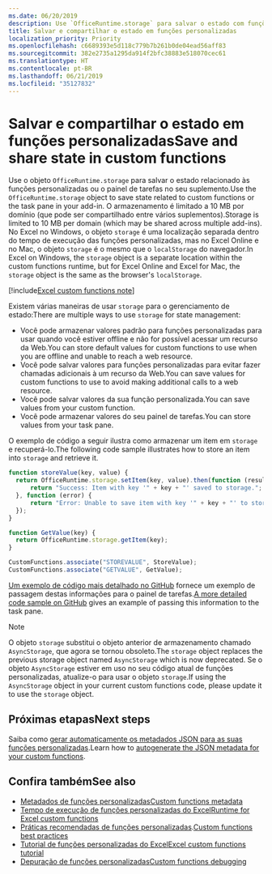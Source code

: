 ```yaml
---
ms.date: 06/20/2019
description: Use `OfficeRuntime.storage` para salvar o estado com funções personalizadas.
title: Salvar e compartilhar o estado em funções personalizadas
localization_priority: Priority
ms.openlocfilehash: c6689393e5d118c779b7b261b0de04ead56aff83
ms.sourcegitcommit: 382e2735a1295da914f2bfc38883e518070cec61
ms.translationtype: HT
ms.contentlocale: pt-BR
ms.lasthandoff: 06/21/2019
ms.locfileid: "35127832"
---
```

# <a name="save-and-share-state-in-custom-functions"></a><span data-ttu-id="926a0-103">Salvar e compartilhar o estado em funções personalizadas</span><span class="sxs-lookup"><span data-stu-id="926a0-103">Save and share state in custom functions</span></span>

<span data-ttu-id="926a0-104">Use o objeto `OfficeRuntime.storage` para salvar o estado relacionado às funções personalizadas ou o painel de tarefas no seu suplemento.</span><span class="sxs-lookup"><span data-stu-id="926a0-104">Use the `OfficeRuntime.storage` object to save state related to custom functions or the task pane in your add-in.</span></span> <span data-ttu-id="926a0-105">O armazenamento é limitado a 10 MB por domínio (que pode ser compartilhado entre vários suplementos).</span><span class="sxs-lookup"><span data-stu-id="926a0-105">Storage is limited to 10 MB per domain (which may be shared across multiple add-ins).</span></span> <span data-ttu-id="926a0-106">No Excel no Windows, o objeto `storage` é uma localização separada dentro do tempo de execução das funções personalizadas, mas no Excel Online e no Mac, o objeto `storage` é o mesmo que o `localStorage` do navegador.</span><span class="sxs-lookup"><span data-stu-id="926a0-106">In Excel on Windows, the `storage` object is a separate location within the custom functions runtime, but for Excel Online and Excel for Mac, the `storage` object is the same as the browser's `localStorage`.</span></span>

[!include[Excel custom functions note](../includes/excel-custom-functions-note.md)]

<span data-ttu-id="926a0-107">Existem várias maneiras de usar `storage` para o gerenciamento de estado:</span><span class="sxs-lookup"><span data-stu-id="926a0-107">There are multiple ways to use `storage` for state management:</span></span>

- <span data-ttu-id="926a0-108">Você pode armazenar valores padrão para funções personalizadas para usar quando você estiver offline e não for possível acessar um recurso da Web.</span><span class="sxs-lookup"><span data-stu-id="926a0-108">You can store default values for custom functions to use when you are offline and unable to reach a web resource.</span></span>
- <span data-ttu-id="926a0-109">Você pode salvar valores para funções personalizadas para evitar fazer chamadas adicionais à um recurso da Web.</span><span class="sxs-lookup"><span data-stu-id="926a0-109">You can save values for custom functions to use to avoid making additional calls to a web resource.</span></span>
- <span data-ttu-id="926a0-110">Você pode salvar valores da sua função personalizada.</span><span class="sxs-lookup"><span data-stu-id="926a0-110">You can save values from your custom function.</span></span>
- <span data-ttu-id="926a0-111">Você pode armazenar valores do seu painel de tarefas.</span><span class="sxs-lookup"><span data-stu-id="926a0-111">You can store values from your task pane.</span></span>

<span data-ttu-id="926a0-112">O exemplo de código a seguir ilustra como armazenar um item em `storage` e recuperá-lo.</span><span class="sxs-lookup"><span data-stu-id="926a0-112">The following code sample illustrates how to store an item into `storage` and retrieve it.</span></span>

```js
function storeValue(key, value) {
  return OfficeRuntime.storage.setItem(key, value).then(function (result) {
      return "Success: Item with key '" + key + "' saved to storage.";
  }, function (error) {
      return "Error: Unable to save item with key '" + key + "' to storage. " + error;
  });
}

function GetValue(key) {
  return OfficeRuntime.storage.getItem(key);
}

CustomFunctions.associate("STOREVALUE", StoreValue);
CustomFunctions.associate("GETVALUE", GetValue);
```

<span data-ttu-id="926a0-113">[Um exemplo de código mais detalhado no GitHub](https://github.com/OfficeDev/PnP-OfficeAddins/tree/master/Excel-custom-functions/AsyncStorage) fornece um exemplo de passagem destas informações para o painel de tarefas.</span><span class="sxs-lookup"><span data-stu-id="926a0-113">[A more detailed code sample on GitHub](https://github.com/OfficeDev/PnP-OfficeAddins/tree/master/Excel-custom-functions/AsyncStorage) gives an example of passing this information to the task pane.</span></span>

>[!NOTE]
> <span data-ttu-id="926a0-114">O objeto `storage` substitui o objeto anterior de armazenamento chamado `AsyncStorage`, que agora se tornou obsoleto.</span><span class="sxs-lookup"><span data-stu-id="926a0-114">The `storage` object replaces the previous storage object named `AsyncStorage` which is now deprecated.</span></span> <span data-ttu-id="926a0-115">Se o objeto `AsyncStorage` estiver em uso no seu código atual de funções personalizadas, atualize-o para usar o objeto `storage`.</span><span class="sxs-lookup"><span data-stu-id="926a0-115">If using the `AsyncStorage` object in your current custom functions code, please update it to use the `storage` object.</span></span>

## <a name="next-steps"></a><span data-ttu-id="926a0-116">Próximas etapas</span><span class="sxs-lookup"><span data-stu-id="926a0-116">Next steps</span></span>
<span data-ttu-id="926a0-117">Saiba como [gerar automaticamente os metadados JSON para as suas funções personalizadas](custom-functions-json-autogeneration.md).</span><span class="sxs-lookup"><span data-stu-id="926a0-117">Learn how to [autogenerate the JSON metadata for your custom functions](custom-functions-json-autogeneration.md).</span></span> 

## <a name="see-also"></a><span data-ttu-id="926a0-118">Confira também</span><span class="sxs-lookup"><span data-stu-id="926a0-118">See also</span></span>

* [<span data-ttu-id="926a0-119">Metadados de funções personalizadas</span><span class="sxs-lookup"><span data-stu-id="926a0-119">Custom functions metadata</span></span>](custom-functions-json.md)
* [<span data-ttu-id="926a0-120">Tempo de execução de funções personalizadas do Excel</span><span class="sxs-lookup"><span data-stu-id="926a0-120">Runtime for Excel custom functions</span></span>](custom-functions-runtime.md)
* <span data-ttu-id="926a0-121">[Práticas recomendadas de funções personalizadas](custom-functions-best-practices.md).</span><span class="sxs-lookup"><span data-stu-id="926a0-121">[Custom functions best practices](custom-functions-best-practices.md)</span></span>
* [<span data-ttu-id="926a0-122">Tutorial de funções personalizadas do Excel</span><span class="sxs-lookup"><span data-stu-id="926a0-122">Excel custom functions tutorial</span></span>](../tutorials/excel-tutorial-create-custom-functions.md)
* [<span data-ttu-id="926a0-123">Depuração de funções personalizadas</span><span class="sxs-lookup"><span data-stu-id="926a0-123">Custom functions debugging</span></span>](custom-functions-debugging.md)
